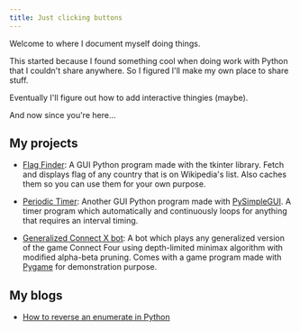 ```yaml
---
title: Just clicking buttons
---
```


Welcome to where I document myself doing things.

This started because I found something cool when doing work with Python that I couldn't share anywhere. So I figured I'll make my own place to share stuff.

Eventually I'll figure out how to add interactive thingies (maybe).

And now since you're here...

## My projects

- [Flag Finder](https://github.com/kodcdangky/Flag-finder): A GUI Python program made with the tkinter library. Fetch and displays flag of any country that is on Wikipedia's list. Also caches them so you can use them for your own purpose.

- [Periodic Timer](https://github.com/kodcdangky/Periodic-Timer): Another GUI Python program made with [PySimpleGUI](https://github.com/PySimpleGUI/PySimpleGUI). A timer program which automatically and continuously loops for anything that requires an interval timing.

- [Generalized Connect X bot](https://github.com/kodcdangky/Generalized-Connect-X-bot): A bot which plays any generalized version of the game Connect Four using depth-limited minimax algorithm with modified alpha-beta pruning. Comes with a game program made with [Pygame](https://www.pygame.org/news) for demonstration purpose.

## My blogs

- [How to reverse an enumerate in Python](./blogs/blog0-reversed-enumerate)
